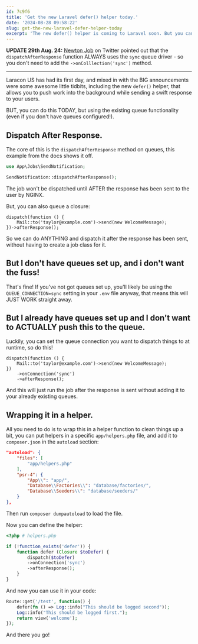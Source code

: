 ```yaml
---
id: 7c9f6
title: 'Get the new Laravel defer() helper today.'
date: '2024-08-28 09:58:22'
slug: get-the-new-laravel-defer-helper-today
excerpt: 'The new defer() helper is coming to Laravel soon. But you can get it today by writing this little helper function yourself.'
---
```


**UPDATE 29th Aug. 24:** [Newton Job](https://x.com/_newtonjob) on Twitter pointed out that the `dispatchAfterResponse` function ALWAYS
uses the `sync` queue driver - so you don't need to add the `->onColllection('sync')` method.

---

Laracon US has had its first day, and mixed in with the BIG announcements were some awesome little tidbits, including the new `defer()` helper, that allows you to push work into the background while sending a swift response to your users.

BUT, you can do this TODAY, but using the existing queue functionality (even if you don't have queues configured!).

## Dispatch After Response.

The core of this is the `dispatchAfterResponse` method on queues, this example from the docs shows it off.

```php
use App\Jobs\SendNotification;

SendNotification::dispatchAfterResponse();
```

The job won't be dispatched until AFTER the response has been sent to the user by NGINX.

But, you can also queue a closure:

```
dispatch(function () {
    Mail::to('taylor@example.com')->send(new WelcomeMessage);
})->afterResponse();
```

So we can do ANYTHING and dispatch it after the response has been sent, without having to create a job class for it.

## But I don't have queues set up, and i don't want the fuss!

That's fine! If you've not got queues set up, you'll likely be using the `QUEUE_CONNECTION=sync` setting in your `.env` file anyway, that means this will JUST WORK straight away.

## But I already have queues set up and I don't want to ACTUALLY push this to the queue.

Luckily, you can set the queue connection you want to dispatch things to at runtime, so do this!

```
dispatch(function () {
    Mail::to('taylor@example.com')->send(new WelcomeMessage);
})
    ->onConnection('sync')
    ->afterResponse();
```

And this will just run the job after the response is sent without adding it to your already existing queues.

## Wrapping it in a helper.

All you need to do is to wrap this in a helper function to clean things up a bit, you can put helpers in a specific `app/helpers.php` file, and add it to `composer.json` in the `autoload` section:

```json
"autoload": {
    "files": [
        "app/helpers.php"
    ],
    "psr-4": {
        "App\\": "app/",
        "Database\\Factories\\": "database/factories/",
        "Database\\Seeders\\": "database/seeders/"
    }
},
```

Then run `composer dumpautoload` to load the file.

Now you can define the helper:

```php
<?php # helpers.php

if (!function_exists('defer')) {
    function defer (Closure $toDefer) {
        dispatch($toDefer)
        ->onConnection('sync')
        ->afterResponse();
    }
}
```

And now you can use it in your code:

```php
Route::get('/test', function() {
    defer(fn () => Log::info("This should be logged second"));
    Log::info("This should be logged first.");
    return view('welcome');
});
```

And there you go!
